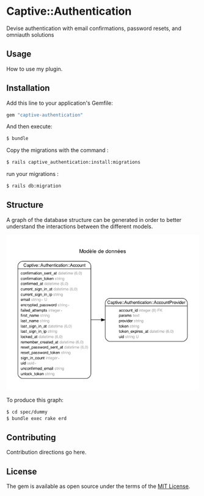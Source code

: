 # Captive::Authentication

Devise authentication with email confirmations, password resets, and omniauth solutions

## Usage
How to use my plugin.

## Installation
Add this line to your application's Gemfile:

```ruby
gem "captive-authentication"
```

And then execute:
```bash
$ bundle
```

Copy the migrations with the command :

```bash
$ rails captive_authentication:install:migrations
```

run your migrations :
```bash
$ rails db:migration
```

## Structure

A graph of the database structure can be generated in order to better understand the interactions between the different models.

![](docs/erd.png)

To produce this graph:

```bash
$ cd spec/dummy
$ bundle exec rake erd
```

## Contributing
Contribution directions go here.

## License
The gem is available as open source under the terms of the [MIT License](https://opensource.org/licenses/MIT).
